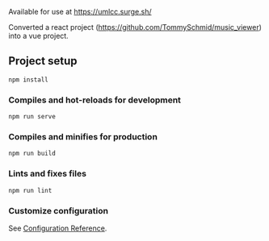 Available for use at https://umlcc.surge.sh/

Converted a react project (https://github.com/TommySchmid/music_viewer) into a vue project.

## Project setup
```
npm install
```

### Compiles and hot-reloads for development
```
npm run serve
```

### Compiles and minifies for production
```
npm run build
```

### Lints and fixes files
```
npm run lint
```

### Customize configuration
See [Configuration Reference](https://cli.vuejs.org/config/).

